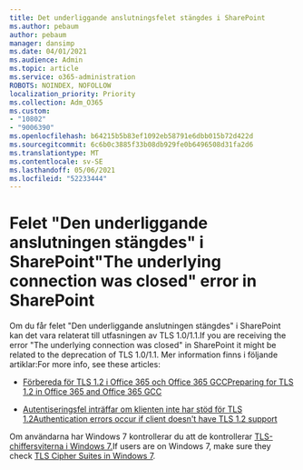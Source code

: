 ```yaml
---
title: Det underliggande anslutningsfelet stängdes i SharePoint
ms.author: pebaum
author: pebaum
manager: dansimp
ms.date: 04/01/2021
ms.audience: Admin
ms.topic: article
ms.service: o365-administration
ROBOTS: NOINDEX, NOFOLLOW
localization_priority: Priority
ms.collection: Adm_O365
ms.custom:
- "10802"
- "9006390"
ms.openlocfilehash: b64215b5b83ef1092eb58791e6dbb015b72d422d
ms.sourcegitcommit: 6c6b0c3885f33b08db929fe0b6496508d31fa2d6
ms.translationtype: MT
ms.contentlocale: sv-SE
ms.lasthandoff: 05/06/2021
ms.locfileid: "52233444"
---
```

# <a name="the-underlying-connection-was-closed-error-in-sharepoint"></a><span data-ttu-id="f2945-102">Felet "Den underliggande anslutningen stängdes" i SharePoint</span><span class="sxs-lookup"><span data-stu-id="f2945-102">"The underlying connection was closed" error in SharePoint</span></span>

<span data-ttu-id="f2945-103">Om du får felet "Den underliggande anslutningen stängdes" i SharePoint kan det vara relaterat till utfasningen av TLS 1.0/1.1.</span><span class="sxs-lookup"><span data-stu-id="f2945-103">If you are receiving the error "The underlying connection was closed" in SharePoint it might be related to the deprecation of TLS 1.0/1.1.</span></span> <span data-ttu-id="f2945-104">Mer information finns i följande artiklar:</span><span class="sxs-lookup"><span data-stu-id="f2945-104">For more info, see these articles:</span></span>

- [<span data-ttu-id="f2945-105">Förbereda för TLS 1.2 i Office 365 och Office 365 GCC</span><span class="sxs-lookup"><span data-stu-id="f2945-105">Preparing for TLS 1.2 in Office 365 and Office 365 GCC</span></span>](https://docs.microsoft.com/microsoft-365/compliance/prepare-tls-1.2-in-office-365?view=o365-worldwide)

- [<span data-ttu-id="f2945-106">Autentiseringsfel inträffar om klienten inte har stöd för TLS 1.2</span><span class="sxs-lookup"><span data-stu-id="f2945-106">Authentication errors occur if client doesn't have TLS 1.2 support</span></span>](https://review.docs.microsoft.com/sharepoint/troubleshoot/administration/authentication-errors-tls12-support)

<span data-ttu-id="f2945-107">Om användarna har Windows 7 kontrollerar du att de kontrollerar [TLS-chiffersviterna i Windows 7.](https://docs.microsoft.com/windows/win32/secauthn/tls-cipher-suites-in-windows-7)</span><span class="sxs-lookup"><span data-stu-id="f2945-107">If users are on Windows 7, make sure they check [TLS Cipher Suites in Windows 7](https://docs.microsoft.com/windows/win32/secauthn/tls-cipher-suites-in-windows-7).</span></span>